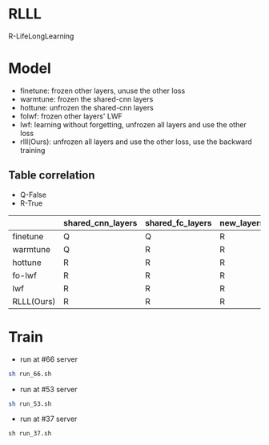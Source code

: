 # RLLL
R-LifeLongLearning


# Model
- finetune: frozen other layers, unuse the other loss
- warmtune: frozen the shared-cnn layers
- hottune: unfrozen the shared-cnn layers
- folwf: frozen other layers' LWF
- lwf: learning without forgetting, unfrozen all layers and use the other loss
- rlll(Ours): unfrozen all layers and use the other loss, use the backward training



## Table correlation
- Q-False
- R-True

|          | shared_cnn_layers | shared_fc_layers | new_layers | other_layers | other_loss | Backward |
|----------|-------------------|------------------|------------|--------------|------------|----------|
| finetune | Q                 | Q                | R          | Q            | Q          | Q        |
| warmtune | Q                 | R                | R          | Q            | Q          | Q        |
| hottune  | R                 | R                | R          | Q            | Q          | Q        |
| fo-lwf   | R                 | R                | R          | Q            | R          | Q        |
| lwf      | R                 | R                | R          | R            | R          | Q        |
| RLLL(Ours)     | R                 | R                | R          | R            | R          | R        |




# Train
- run at #66 server
```sh
sh run_66.sh
```


- run at #53 server
```sh
sh run_53.sh
```


- run at #37 server
```shell
sh run_37.sh
```

